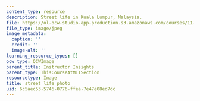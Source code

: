 ```yaml
---
content_type: resource
description: Street life in Kuala Lumpur, Malaysia.
file: https://ol-ocw-studio-app-production.s3.amazonaws.com/courses/11-384-malaysia-sustainable-cities-practicum-spring-2018/6c5aec5357460776ffea7e47e08ed7dc_11-384-classroom.jpg
file_type: image/jpeg
image_metadata:
  caption: ''
  credit: ''
  image-alt: ''
learning_resource_types: []
ocw_type: OCWImage
parent_title: Instructor Insights
parent_type: ThisCourseAtMITSection
resourcetype: Image
title: street life photo
uid: 6c5aec53-5746-0776-ffea-7e47e08ed7dc
---
```

